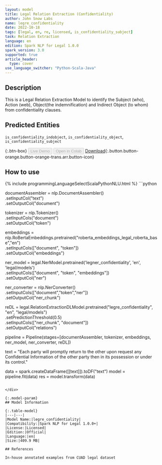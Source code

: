 ```yaml
---
layout: model
title: Legal Relation Extraction (Confidentiality)
author: John Snow Labs
name: legre_confidentiality
date: 2022-10-18
tags: [legal, en, re, licensed, is_confidentiality_subject]
task: Relation Extraction
language: en
edition: Spark NLP for Legal 1.0.0
spark_version: 3.0
supported: true
article_header:
  type: cover
use_language_switcher: "Python-Scala-Java"
---
```


## Description

This is a Legal Relation Extraction Model to identify the Subject (who), Action (web), Object(the indemnification) and Indirect Object (to whom) from confidentiality clauses.

## Predicted Entities

`is_confidentiality_indobject`, `is_confidentiality_object`, `is_confidentiality_subject`

{:.btn-box}
<button class="button button-orange" disabled>Live Demo</button>
<button class="button button-orange" disabled>Open in Colab</button>
[Download](https://s3.amazonaws.com/auxdata.johnsnowlabs.com/legal/models/legre_confidentiality_en_1.0.0_3.0_1666095682357.zip){:.button.button-orange.button-orange-trans.arr.button-icon}

## How to use



<div class="tabs-box" markdown="1">
{% include programmingLanguageSelectScalaPythonNLU.html %}
```python

documentAssembler = nlp.DocumentAssembler()\
  .setInputCol("text")\
  .setOutputCol("document")

tokenizer = nlp.Tokenizer()\
  .setInputCols("document")\
  .setOutputCol("token")

embeddings = nlp.RoBertaEmbeddings.pretrained("roberta_embeddings_legal_roberta_base","en") \
    .setInputCols(["document", "token"]) \
    .setOutputCol("embeddings")

ner_model = legal.NerModel.pretrained('legner_confidentiality', 'en', 'legal/models') \
        .setInputCols(["document", "token", "embeddings"]) \
        .setOutputCol("ner")

ner_converter = nlp.NerConverter() \
        .setInputCols(["document","token","ner"]) \
        .setOutputCol("ner_chunk")

reDL = legal.RelationExtractionDLModel.pretrained("legre_confidentiality", "en", "legal/models") \
    .setPredictionThreshold(0.5) \
    .setInputCols(["ner_chunk", "document"]) \
    .setOutputCol("relations")
    
pipeline = Pipeline(stages=[documentAssembler, tokenizer, embeddings, ner_model, ner_converter, reDL])

text = "Each party will promptly return to the other upon request any Confidential Information of the other party then in its possession or under its control."

data = spark.createDataFrame([[text]]).toDF("text")
model = pipeline.fit(data)
res = model.transform(data)
```

</div>

{:.model-param}
## Model Information

{:.table-model}
|---|---|
|Model Name:|legre_confidentiality|
|Compatibility:|Spark NLP for Legal 1.0.0+|
|License:|Licensed|
|Edition:|Official|
|Language:|en|
|Size:|409.9 MB|

## References

In-house annotated examples from CUAD legal dataset